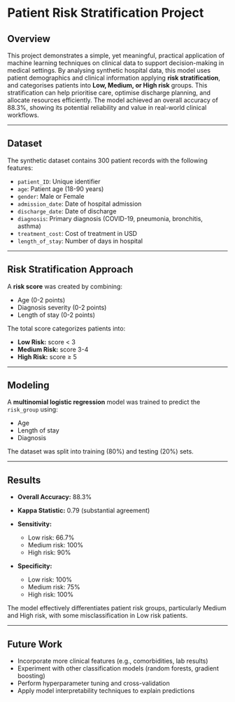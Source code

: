 # Patient Risk Stratification Project

## Overview

This project demonstrates a simple, yet meaningful, practical application of machine learning techniques on clinical data to support decision-making in medical settings. By analysing synthetic hospital data, this model uses patient demographics and clinical information applying **risk stratification**, and categorises patients into **Low, Medium, or High risk** groups. This stratification can help prioritise care, optimise discharge planning, and allocate resources efficiently. The model achieved an overall accuracy of 88.3%, showing its potential reliability and value in real-world clinical workflows.

---

## Dataset

The synthetic dataset contains 300 patient records with the following features:

* `patient_ID`: Unique identifier
* `age`: Patient age (18-90 years)
* `gender`: Male or Female
* `admission_date`: Date of hospital admission
* `discharge_date`: Date of discharge
* `diagnosis`: Primary diagnosis (COVID-19, pneumonia, bronchitis, asthma)
* `treatment_cost`: Cost of treatment in USD
* `length_of_stay`: Number of days in hospital

---

## Risk Stratification Approach

A **risk score** was created by combining:

* Age (0-2 points)
* Diagnosis severity (0-2 points)
* Length of stay (0-2 points)

The total score categorizes patients into:

* **Low Risk:** score < 3
* **Medium Risk:** score 3-4
* **High Risk:** score ≥ 5

---

## Modeling

A **multinomial logistic regression** model was trained to predict the `risk_group` using:

* Age
* Length of stay
* Diagnosis

The dataset was split into training (80%) and testing (20%) sets.

---

## Results

* **Overall Accuracy:** 88.3%
* **Kappa Statistic:** 0.79 (substantial agreement)
* **Sensitivity:**

  * Low risk: 66.7%
  * Medium risk: 100%
  * High risk: 90%
* **Specificity:**

  * Low risk: 100%
  * Medium risk: 75%
  * High risk: 100%

The model effectively differentiates patient risk groups, particularly Medium and High risk, with some misclassification in Low risk patients.

---

## Future Work

* Incorporate more clinical features (e.g., comorbidities, lab results)
* Experiment with other classification models (random forests, gradient boosting)
* Perform hyperparameter tuning and cross-validation
* Apply model interpretability techniques to explain predictions
